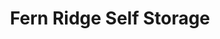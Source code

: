 ---
title: "Fern Ridge Self Storage"
url: /veneta/fern-ridge-self-storage-luther-lane/
shop: storage rental
---